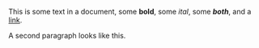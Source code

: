 This is some text in a document, some **bold**, some *ital*, some ***both***, and a [link][1].

A second paragraph looks like this.



[1]: https://www.themarshallproject.org
